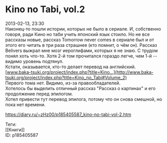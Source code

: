Kino no Tabi, vol.2
====================

   
 2013-02-13, 23:30   
  Наконец-то пошли истории, которых не было в сериале. И, собственно говоря, ради Кино но таби учить японский язык стоило. Но не все рассказы новые, рассказ Tomorrow never comes в сериале был и от этого его читать в три раза страшнее (кто помнит, о чём он). Рассказ Belivers выжрал мне мозг иероглифами, которых я не знаю. С трудом понял хоть что-то. Хотя 2-й том прочитался гораздо легче, чем 1-й -- видимо уровень подтянул.   
 Кстати, оказывается, кто-то делает перевод на английский.   
  [www.baka-tsuki.org/project/index.php?title=Kino...](http://www.baka-tsuki.org/project/index.php?title=Kino_no_Tabi#Volume_2)    
 Первого тома нет. Видимо, из-за правообладателей.   
 Хотелось бы выделить отличный рассказ "Рассказ о картинах" и его продолжение перед эпилогом.   
 Хотел привести тут перевод эпилога, потому что он снова смешной, но пока нет времени.   
    
 <https://diary.ru/~zHz00/p185405587_kino-no-tabi-vol-2.htm>   
   
 Теги:   
 [[Книги]]   
 ID: p185405587
